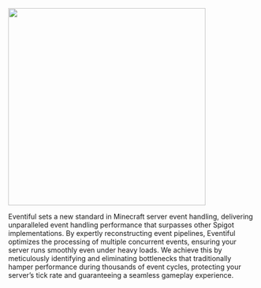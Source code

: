 <img src="https://i.imgur.com/88BpRPz.png" style="width: 400px">

Eventiful sets a new standard in Minecraft server event handling, delivering unparalleled event handling performance
that surpasses other Spigot implementations. By expertly reconstructing event pipelines, Eventiful optimizes the
processing of multiple concurrent events, ensuring your server runs smoothly even under heavy loads. We achieve this by
meticulously identifying and eliminating bottlenecks that traditionally hamper performance during thousands of event
cycles, protecting your server’s tick rate and guaranteeing a seamless gameplay experience.
